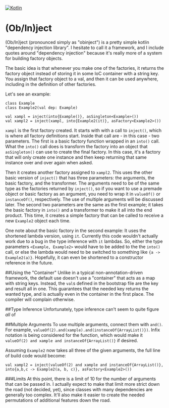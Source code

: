 [![Kotlin](https://img.shields.io/badge/kotlin-1.0.0--beta--1038-blue.svg)](http://kotlinlang.org)

# (Ob/In)ject

(Ob/In)ject (pronounced simply as "obinject") is a pretty simple kotlin "dependency injection library". I hesitate to call it a framework, and I include quotes around "dependency injection" because it's really more of a system for building factory objects.

The basic idea is that whenever you make one of the factories, it returns the factory object instead of storing it in some IoC container with a string key. You assign that factory object to a val, and then it can be used anywhere, including in the definition of other factories.

Let's see an example:

    class Example
    class Example2(val dep: Example)
    
    val xampl = inject(into{Example()}, asSingleton<Example>())
    val xampl2 = inject(xampl, into{Example2(it)}, asFactory<Example2>())
    
`xampl` is the first factory created. It starts with with a call to `inject()`, which is where all factory definitions start. Inside that call are - in this case - two parameters. The first is a basic factory function wrapped in an `into()` call. What the `into()` call does is transform the factory into an object that `asSingleton()` can use to create the final factory. In this case, it's a factory that will only create one instance and then keep returning that same instance over and over again when asked.

Then it creates another factory assigned to `xampl2`. This uses the other basic version of `inject()` that has three parameters: the arguments, the basic factory, and the transformer. The arguments need to be of the same type as the factories returned by `inject()`, so if you want to use a premade object or basic factory as an argument, you need to wrap it in `valueOf()` or `instanceOf()`, respectively. The use of multiple arguments will be discussed later. The second two parameters are the same as the first example; it takes the basic factory in `into()` and a transformer to make it all into the end product. This time, it creates a simple factory that can be called to receive a new `Example2` object each time.

One note about the basic factory in the second example: It uses the shortened lambda version, using `it`. Currently this code wouldn't actually work due to a bug in the type inference with `it` lambdas. So, either the type parameters `<Example, Example2>` would have to be added to the the `into()` call, or else the lambda would need to be switched to something like `{a -> Example2(a)}`. Hopefully, it can even be shortened to a constructor reference in the future.

##Using the "Container"
Unlike in a typical non-annotation-driven framework, the default use doesn't use a "container" that acts as a map with string keys. Instead, the `val`s defined in the bootstrap file are the key and result all in one. This guarantees that the needed key returns the wanted type, and is actually even in the container in the first place. The compiler will complain otherwise.

##Type Inference
Unfortunately, type inference can't seem to quite figure *all* of 

##Multiple Arguments
To use multiple arguments, connect them with `and()`. For example, `valueOf(2).and(xample).and(instanceOf{ArrayList()})`. Infix notation is being considered for the function, which would make it `valueOf(2) and xample and instanceOf{ArrayList()}` if desired. 

Assuming `Example2` now takes all three of the given arguments, the full line of build code would become:

    val xampl2 = inject(valueOf(2) and xample and instanceOf{ArrayList()}, into{a,b,c -> Example2(a, b, c)}, asFactory<Example2>())
    
###Limits
At this point, there is a limit of 10 for the number of arguments that can be passed in. I actually expect to make that limit more strict down the road (not decided, yet), since classes with many dependencies are generally too complex. It'll also make it easier to create the needed permutations of additional features down the road. 
